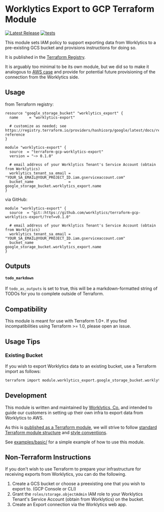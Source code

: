 # Worklytics Export to GCP Terraform Module

[![Latest Release](https://img.shields.io/github/v/release/Worklytics/terraform-gcp-worklytics-export)](https://github.com/Worklytics/terraform-gcp-worklytics-export/releases/latest)
[![tests](https://img.shields.io/github/actions/workflow/status/Worklytics/terraform-gcp-worklytics-export/terraform_integration.yaml?label=tests)](https://github.com/Worklytics/terraform-gcp-worklytics-export/actions?query=branch%3Amain)

This module sets IAM policy to support exporting data from Worklytics to a pre-existing GCS bucket
and provisions instructions for doing so.

It is published in the [Terraform Registry](https://registry.terraform.io/modules/Worklytics/worklytics-export/gcp/latest).

It is arguably too minimal to be its own module, but we did so to make it analogous to [AWS case](https://github.com/Worklytics/terraform-aws-worklytics-export)
and provide for potential future provisioning of the connection from the Worklytics side.

## Usage

from Terraform registry:
```hcl
resource "google_storage_bucket" "worklytics_export" {
  name     = "worklytics-export"

  # customize as needed; see https://registry.terraform.io/providers/hashicorp/google/latest/docs/resources/storage_bucket#argument-reference
}

module "worklytics-export" {
  source  = "terraform-gcp-worklytics-export"
  version = "~> 0.1.0"

  # email address of your Worklytics Tenant's Service Account (obtain from Worklytics)
  worklytics_tenant_sa_email = "YOUR_SA_EMAIL@YOUR_PROJECT_ID.iam.gserviceaccount.com"
  bucket_name                = google_storage_bucket.worklytics_export.name
}
```

via GitHub:
```hcl
module "worklytics-export" {
  source  = "git::https://github.com/worklytics/terraform-gcp-worklytics-export/?ref=v0.1.0"

  # email address of your Worklytics Tenant's Service Account (obtain from Worklytics)
  worklytics_tenant_sa_email = "YOUR_SA_EMAIL@YOUR_PROJECT_ID.iam.gserviceaccount.com"
  bucket_name                = google_storage_bucket.worklytics_export.name
}
```

## Outputs

#### `todo_markdown`

If `todo_as_outputs` is set to true, this will be a markdown-formatted string of TODOs for you to
complete outside of Terraform.


## Compatibility

This module is meant for use with Terraform 1.0+. If you find incompatibilities using Terraform >=
1.0, please open an issue.

## Usage Tips

### Existing Bucket

If you wish to export Worklytics data to an existing bucket, use a Terraform import as follows:

```bash
terraform import module.worklytics_export.google_storage_bucket.worklytics_export <bucket_name>
```

## Development

This module is written and maintained by [Worklytics, Co.](https://worklytics.co/) and intended to
guide our customers in setting up their own infra to export data from Worklytics to AWS.

As this is [published as a Terraform module](https://developer.hashicorp.com/terraform/registry/modules/publish),
we will strive to follow [standard Terraform module structure](https://developer.hashicorp.com/terraform/language/modules/develop/structure)
and [style conventions](https://developer.hashicorp.com/terraform/language/syntax/style).

See [examples/basic/](examples/basic/) for a simple example of how to use this module.


## Non-Terraform Instructions

If you don't wish to use Terraform to prepare your infrastructure for receiving exports from
Worklytics, you can do the following.

  1. Create a GCS bucket or choose a preexisting one that you wish to export to. (GCP Console or CLI)
  2. Grant the `roles/storage.objectAdmin` IAM role to your Worklytics Tenant's Service Account
     (obtain from Worklytics) on the bucket.
  3. Create an Export connection via the Worklytics web app.


